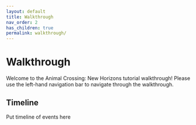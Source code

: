 ```yaml
---
layout: default
title: Walkthrough
nav_order: 2
has_children: true
permalink: walkthrough/
---
```


# Walkthrough
Welcome to the Animal Crossing: New Horizons tutorial walkthrough! Please use the left-hand navigation bar to navigate through the walkthrough.

<!-- more stuff here?? no idea what to put though... :thonk: -->

## Timeline
Put timeline of events here 

<script>
let theme = sessionStorage.getItem('theme');

    function modeSwitcher() {
    let theme = sessionStorage.getItem('theme');
    if (theme === "dark") {
        jtd.setTheme('light');
        sessionStorage.setItem('theme', 'light');
        document.getElementById("theme-toggle").innerHTML = "Dark Mode";
    }	else {
        jtd.setTheme('custom');
        sessionStorage.setItem('theme', 'dark');
        document.getElementById("theme-toggle").innerHTML = "Light Mode";
    }
    }
    
    if (theme === "light") {
    jtd.setTheme('light');
    sessionStorage.setItem('theme', 'light');
    document.getElementById("theme-toggle").innerHTML = "Dark Mode";
    }
    else {
    jtd.setTheme('custom');
    sessionStorage.setItem('theme', 'dark');
    document.getElementById("theme-toggle").innerHTML = "Light Mode";
    }
</script>